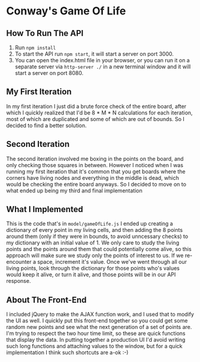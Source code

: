 # Conway's Game Of Life

## How To Run The API
1. Run `npm install`
2. To start the API run `npm start`, it will start a server on port 3000. 
3. You can open the index.html file in your browser, or you can run it on a separate server via `http-server ./` in a new terminal window and it will start a server on port 8080.

## My First Iteration

In my first iteration I just did a brute force check of the entire board, after which I quickly realized that I'd be 8 * M * N calculations for each iteration, most of which are duplicated and some of which are out of bounds. So I decided to find a better solution.

## Second Iteration

The second iteration involved me boxing in the points on the board, and only checking those squares in between. However I noticed when I was running my first iteration that it's common that you get boards where the corners have living nodes and everything in the middle is dead, which would be checking the entire board anyways. So I decided to move on to what ended up being my third and final implementation

## What I Implemented

This is the code that's in `model/gameOfLife.js` I ended up creating a dictionary of every point in my living cells, and then adding the 8 points around them (only if they were in bounds, to avoid unncessary checks) to my dictionary with an initial value of 1. We only care to study the living points and the points around them that could potentially come alive, so this approach will make sure we study only the points of interest to us. If we re-encounter a space, increment it's value. Once we've went through all our living points, look through the dictionary for those points who's values would keep it alive, or turn it alive, and those points will be in our API response. 

## About The Front-End

I included jQuery to make the AJAX function work, and I used that to modify the UI as well. I quickly put this front-end together so you could get some random new points and see what the next generation of a set of points are. I'm trying to respect the two hour time limit, so these are quick functions that display the data. In putting together a production UI I'd avoid writing such long functions and attaching values to the window, but for a quick implementation I think such shortcuts are a-ok :-)